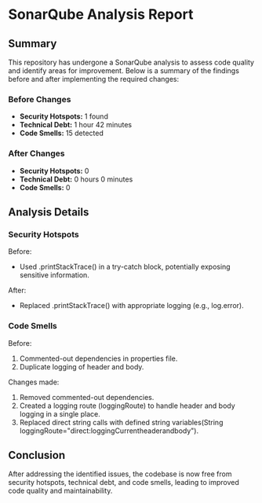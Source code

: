 # SonarQube Analysis Report

## Summary

This repository has undergone a SonarQube analysis to assess code quality and identify areas for improvement. Below is a summary of the findings before and after implementing the required changes:

### Before Changes

- **Security Hotspots:** 1 found
- **Technical Debt:** 1 hour 42 minutes
- **Code Smells:** 15 detected

### After Changes

- **Security Hotspots:** 0
- **Technical Debt:** 0 hours 0 minutes
- **Code Smells:** 0

## Analysis Details

### Security Hotspots

Before: 
- Used .printStackTrace() in a try-catch block, potentially exposing sensitive information.

After:
- Replaced .printStackTrace() with appropriate logging (e.g., log.error).

### Code Smells

Before:
1. Commented-out dependencies in properties file.
2. Duplicate logging of header and body.

Changes made:
1. Removed commented-out dependencies.
2. Created a logging route (loggingRoute) to handle header and body logging in a single place.
3. Replaced direct string calls with defined string variables(String loggingRoute="direct:loggingCurrentheaderandbody").

## Conclusion

After addressing the identified issues, the codebase is now free from security hotspots, technical debt, and code smells, leading to improved code quality and maintainability.
